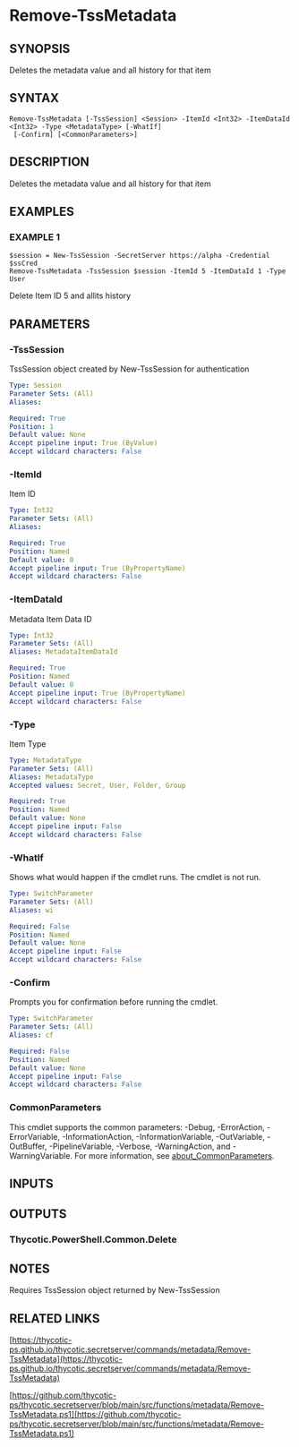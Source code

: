 # Remove-TssMetadata

## SYNOPSIS
Deletes the metadata value and all history for that item

## SYNTAX

```
Remove-TssMetadata [-TssSession] <Session> -ItemId <Int32> -ItemDataId <Int32> -Type <MetadataType> [-WhatIf]
 [-Confirm] [<CommonParameters>]
```

## DESCRIPTION
Deletes the metadata value and all history for that item

## EXAMPLES

### EXAMPLE 1
```
$session = New-TssSession -SecretServer https://alpha -Credential $ssCred
Remove-TssMetadata -TssSession $session -ItemId 5 -ItemDataId 1 -Type User
```

Delete Item ID 5 and allits history

## PARAMETERS

### -TssSession
TssSession object created by New-TssSession for authentication

```yaml
Type: Session
Parameter Sets: (All)
Aliases:

Required: True
Position: 1
Default value: None
Accept pipeline input: True (ByValue)
Accept wildcard characters: False
```

### -ItemId
Item ID

```yaml
Type: Int32
Parameter Sets: (All)
Aliases:

Required: True
Position: Named
Default value: 0
Accept pipeline input: True (ByPropertyName)
Accept wildcard characters: False
```

### -ItemDataId
Metadata Item Data ID

```yaml
Type: Int32
Parameter Sets: (All)
Aliases: MetadataItemDataId

Required: True
Position: Named
Default value: 0
Accept pipeline input: True (ByPropertyName)
Accept wildcard characters: False
```

### -Type
Item Type

```yaml
Type: MetadataType
Parameter Sets: (All)
Aliases: MetadataType
Accepted values: Secret, User, Folder, Group

Required: True
Position: Named
Default value: None
Accept pipeline input: False
Accept wildcard characters: False
```

### -WhatIf
Shows what would happen if the cmdlet runs.
The cmdlet is not run.

```yaml
Type: SwitchParameter
Parameter Sets: (All)
Aliases: wi

Required: False
Position: Named
Default value: None
Accept pipeline input: False
Accept wildcard characters: False
```

### -Confirm
Prompts you for confirmation before running the cmdlet.

```yaml
Type: SwitchParameter
Parameter Sets: (All)
Aliases: cf

Required: False
Position: Named
Default value: None
Accept pipeline input: False
Accept wildcard characters: False
```

### CommonParameters
This cmdlet supports the common parameters: -Debug, -ErrorAction, -ErrorVariable, -InformationAction, -InformationVariable, -OutVariable, -OutBuffer, -PipelineVariable, -Verbose, -WarningAction, and -WarningVariable. For more information, see [about_CommonParameters](http://go.microsoft.com/fwlink/?LinkID=113216).

## INPUTS

## OUTPUTS

### Thycotic.PowerShell.Common.Delete
## NOTES
Requires TssSession object returned by New-TssSession

## RELATED LINKS

[https://thycotic-ps.github.io/thycotic.secretserver/commands/metadata/Remove-TssMetadata](https://thycotic-ps.github.io/thycotic.secretserver/commands/metadata/Remove-TssMetadata)

[https://github.com/thycotic-ps/thycotic.secretserver/blob/main/src/functions/metadata/Remove-TssMetadata.ps1](https://github.com/thycotic-ps/thycotic.secretserver/blob/main/src/functions/metadata/Remove-TssMetadata.ps1)

